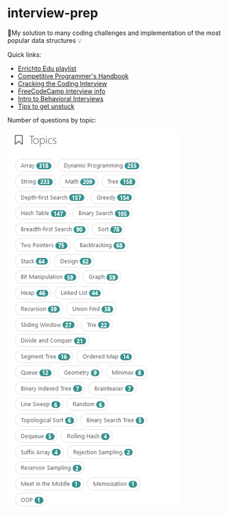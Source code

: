 # interview-prep
📝My solution to many coding challenges and implementation of the most popular data structures 💡

Quick links:
- [Errichto Edu playlist](https://www.youtube.com/playlist?list=PLl0KD3g-oDOEbtmoKT5UWZ-0_JbyLnHPZ)
- [Competitive Programmer's Handbook](https://cses.fi/book/book.pdf)
- [Cracking the Coding Interview](https://cin.ufpe.br/~fbma/Crack/Cracking%20the%20Coding%20Interview%20189%20Programming%20Questions%20and%20Solutions.pdf)
- [FreeCodeCamp interview info](https://www.freecodecamp.org/news/software-engineering-interviews-744380f4f2af/)
- [Intro to Behavioral Interviews](https://www.youtube.com/watch?v=PJKYqLP6MRE)
- [Tips to get unstuck](https://www.byte-by-byte.com/stuck-on-coding-interview/)

Number of questions by topic:

![Questions Chart](https://raw.githubusercontent.com/lnogueir/interview-prep/main/images/leetcodeQuestionsChart.PNG)
